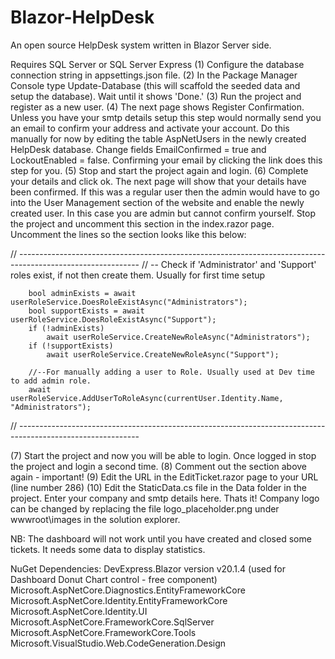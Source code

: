 # Blazor-HelpDesk
An open source HelpDesk system written in Blazor Server side.

Requires SQL Server or SQL Server Express
(1) Configure the database connection string in appsettings.json file.
(2) In the Package Manager Console type Update-Database (this will scaffold the seeded data and setup the database). Wait until it shows 'Done.'
(3) Run the project and register as a new user.
(4) The next page shows Register Confirmation. Unless you have your smtp details setup this step would normally send you an email to confirm your address and activate your account. Do this manually for now by editing the table AspNetUsers in the newly created HelpDesk database. Change fields EmailConfirmed = true and LockoutEnabled = false. Confirming your email by clicking the link does this step for you.
(5) Stop and start the project again and login.
(6) Complete your details and click ok. The next page will show that your details have been confirmed. If this was a regular user then the admin would have to go into the User Management
section of the website and enable the newly created user. In this case you are admin but cannot confirm yourself. Stop the project and uncomment this section in the index.razor page.
Uncomment the lines so the section looks like this below:

// ------------------------------------------------------------------------------------------------------------
        // -- Check if 'Administrator' and 'Support' roles exist, if not then create them. Usually for first time setup

        bool adminExists = await userRoleService.DoesRoleExistAsync("Administrators");
        bool supportExists = await userRoleService.DoesRoleExistAsync("Support");
        if (!adminExists)
            await userRoleService.CreateNewRoleAsync("Administrators");
        if (!supportExists)
            await userRoleService.CreateNewRoleAsync("Support");
        
        //--For manually adding a user to Role. Usually used at Dev time to add admin role.
        await userRoleService.AddUserToRoleAsync(currentUser.Identity.Name, "Administrators");        

 // ------------------------------------------------------------------------------------------------------------

(7) Start the project and now you will be able to login. Once logged in stop the project and login a second time. 
(8) Comment out the section above again - important!
(9) Edit the URL in the EditTicket.razor page to your URL (line number 286)
(10) Edit the StaticData.cs file in the Data folder in the project. Enter your company and smtp details here. 
Thats it!
Company logo can be changed by replacing the file logo_placeholder.png under wwwroot\images in the solution explorer.

NB: The dashboard will not work until you have created and closed some tickets. It needs some data to display statistics.

NuGet Dependencies:
DevExpress.Blazor version v20.1.4 (used for Dashboard Donut Chart control - free component)
Microsoft.AspNetCore.Diagnostics.EntityFrameworkCore
Microsoft.AspNetCore.Identity.EntityFrameworkCore
Microsoft.AspNetCore.Identity.UI
Microsoft.AspNetCore.FrameworkCore.SqlServer
Microsoft.AspNetCore.FrameworkCore.Tools
Microsoft.VisualStudio.Web.CodeGeneration.Design
